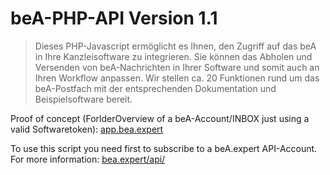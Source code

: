 # beA-PHP-API Version 1.1

> Dieses PHP-Javascript ermöglicht es Ihnen, den Zugriff auf das beA in Ihre Kanzleisoftware zu integrieren. Sie können das Abholen und Versenden von beA-Nachrichten in Ihrer Software und somit auch an Ihren Workflow anpassen. Wir stellen ca. 20 Funktionen rund um das beA-Postfach mit der entsprechenden Dokumentation und Beispielsoftware bereit.

Proof of concept (ForlderOverview of a beA-Account/INBOX just using a valid Softwaretoken): [app.bea.expert](https://app.bea.expert/)

To use this script you need first to subscribe to a beA.expert API-Account. 
For more information: [bea.expert/api/](https://bea.expert/api/)
